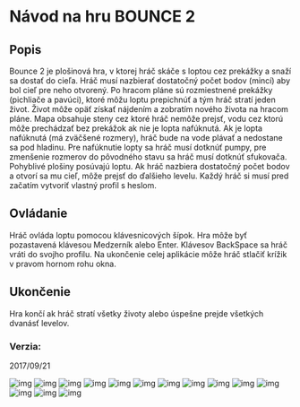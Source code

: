 # Návod na hru BOUNCE 2

## Popis

Bounce 2 je plošinová hra, v ktorej hráč skáče s loptou cez prekážky a snaží sa dostať do cieľa. 
Hráč musí nazbierať dostatočný počet bodov (mincí) aby bol cieľ pre neho otvorený. Po hracom 
pláne sú rozmiestnené prekážky (pichliače a pavúci), ktoré môžu loptu prepichnúť a tým hráč 
stratí jeden život. Život môže opäť získať nájdením a zobratím nového života na hracom pláne. 
Mapa obsahuje steny cez ktoré hráč nemôže prejsť, vodu cez ktorú môže prechádzať bez prekážok 
ak nie je lopta nafúknutá. Ak je lopta nafúknutá (má zväčšené rozmery), hráč bude na vode plávať 
a nedostane sa pod hladinu. Pre nafúknutie lopty sa hráč musí dotknúť pumpy, pre zmenšenie 
rozmerov do pôvodného stavu sa hráč musí dotknúť sfukovača. Pohyblivé plošiny posúvajú loptu. 
Ak hráč nazbiera dostatočný počet bodov a otvorí sa mu cieľ, môže prejsť do ďalšieho levelu.
Každý hráč si musí pred začatím vytvoriť vlastný profil s heslom.

## Ovládanie

Hráč ovláda loptu pomocou klávesnicových šípok. Hra môže byť pozastavená klávesou Medzerník 
alebo Enter. Klávesov BackSpace sa hráč vráti do svojho profilu. Na ukončenie celej aplikácie 
môže hráč stlačiť krížik v pravom hornom rohu okna.

## Ukončenie

Hra končí ak hráč stratí všetky životy alebo úspešne prejde všetkých dvanásť levelov.

### Verzia:
2017/09/21



![img](https://github.com/emanuelzaymus/Bounce/blob/master/readme_imgs/Bounce_prez01.JPG)
![img](https://github.com/emanuelzaymus/Bounce/blob/master/readme_imgs/Bounce_prez02.JPG)
![img](https://github.com/emanuelzaymus/Bounce/blob/master/readme_imgs/Bounce_prez03.JPG)
![img](https://github.com/emanuelzaymus/Bounce/blob/master/readme_imgs/Bounce_prez05.JPG)
![img](https://github.com/emanuelzaymus/Bounce/blob/master/readme_imgs/Bounce_prez06.JPG)
![img](https://github.com/emanuelzaymus/Bounce/blob/master/readme_imgs/Bounce_prez07.JPG)
![img](https://github.com/emanuelzaymus/Bounce/blob/master/readme_imgs/Bounce_prez08.JPG)
![img](https://github.com/emanuelzaymus/Bounce/blob/master/readme_imgs/Bounce_prez09.JPG)
![img](https://github.com/emanuelzaymus/Bounce/blob/master/readme_imgs/Bounce_prez10.JPG)
![img](https://github.com/emanuelzaymus/Bounce/blob/master/readme_imgs/Bounce_prez11.JPG)
![img](https://github.com/emanuelzaymus/Bounce/blob/master/readme_imgs/Bounce_prez12.JPG)
![img](https://github.com/emanuelzaymus/Bounce/blob/master/readme_imgs/Bounce_prez13.JPG)
![img](https://github.com/emanuelzaymus/Bounce/blob/master/readme_imgs/Bounce_prez14.JPG)
![img](https://github.com/emanuelzaymus/Bounce/blob/master/readme_imgs/Bounce_prez15.JPG)
